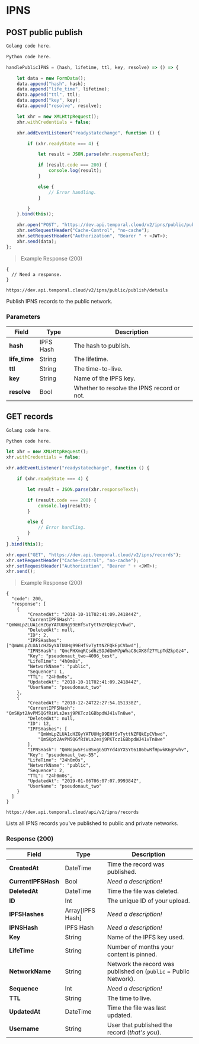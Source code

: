 # IPNS

## POST public publish

```go
Golang code here.
```

```python
Python code here.
```

```javascript
handlePublicIPNS = (hash, lifetime, ttl, key, resolve) => () => {

    let data = new FormData();
    data.append("hash", hash);
    data.append("life_time", lifetime);
    data.append("ttl", ttl);
    data.append("key", key);
    data.append("resolve", resolve);

    let xhr = new XMLHttpRequest();
    xhr.withCredentials = false;

    xhr.addEventListener("readystatechange", function () {

        if (xhr.readyState === 4) {

            let result = JSON.parse(xhr.responseText);

            if (result.code === 200) {
                console.log(result);
            }

            else {
                // Error handling.
            }

        }
    }.bind(this));

    xhr.open("POST", "https://dev.api.temporal.cloud/v2/ipns/public/publish/details");
    xhr.setRequestHeader("Cache-Control", "no-cache");
    xhr.setRequestHeader("Authorization", "Bearer " + <JWT>);
    xhr.send(data);
};
```

> Example Response (200)

```
{
  // Need a response.
}
```

`https://dev.api.temporal.cloud/v2/ipns/public/publish/details`

Publish IPNS records to the public network.

### Parameters

| Field | Type | Description
|-----------|------|-------------
| <b>hash</b> | IPFS Hash | The hash to publish.
| <b>life_time</b> | String | The lifetime.
| <b>ttl</b> | String | The time-to-live.
| <b>key</b> | String | Name of the IPFS key.
| <b>resolve</b> | Bool | Whether to resolve the IPNS record or not.


## GET records

```go
Golang code here.
```

```python
Python code here.
```

```javascript
let xhr = new XMLHttpRequest();
xhr.withCredentials = false;

xhr.addEventListener("readystatechange", function () {

    if (xhr.readyState === 4) {

        let result = JSON.parse(xhr.responseText);

        if (result.code === 200) {
            console.log(result);
        }

        else {
            // Error handling.
        }
    }
}.bind(this));

xhr.open("GET", "https://dev.api.temporal.cloud/v2/ipns/records");
xhr.setRequestHeader("Cache-Control", "no-cache");
xhr.setRequestHeader("Authorization", "Bearer " + <JWT>);
xhr.send();
```

> Example Response (200)

```
{
  "code": 200,
  "response": [
    {
        "CreatedAt": "2018-10-11T02:41:09.241844Z",
        "CurrentIPFSHash": "QmWmLpZLUA1cHZGyYATUUHg99EHfSvTyttNZFQkEpCVbwd",
        "DeletedAt": null,
        "ID": 2,
        "IPFSHashes": ["QmWmLpZLUA1cHZGyYATUUHg99EHfSvTyttNZFQkEpCVbwd"],
        "IPNSHash": "QmcPHXmqRCsd6zSDJdQmM7pWhaC8cXK8f27YLpTdZkpGz4",
        "Key": "pseudonaut_two-4096_test",
        "LifeTime": "4h0m0s",
        "NetworkName": "public",
        "Sequence": 1,
        "TTL": "24h0m0s",
        "UpdatedAt": "2018-10-11T02:41:09.241844Z",
        "UserName": "pseudonaut_two"
    },
    {
        "CreatedAt": "2018-12-24T22:27:54.151338Z",
        "CurrentIPFSHash": "QmSKpt2AvPM5QGfRiWLs2esj9PKTcz1GBbpdWJ41vTn8we",
        "DeletedAt": null,
        "ID": 12,
        "IPFSHashes": [
            "QmWmLpZLUA1cHZGyYATUUHg99EHfSvTyttNZFQkEpCVbwd",
            "QmSKpt2AvPM5QGfRiWLs2esj9PKTcz1GBbpdWJ41vTn8we"
        ],
        "IPNSHash": "QmNopw5FsuBSvgG5DYrd4oYXSYt6186bwRfHpwkK6gPwhv",
        "Key": "pseudonaut_two-55",
        "LifeTime": "24h0m0s",
        "NetworkName": "public",
        "Sequence": 2,
        "TTL": "24h0m0s",
        "UpdatedAt": "2019-01-06T06:07:07.999384Z",
        "UserName": "pseudonaut_two"
    }
  ]
}
```

`https://dev.api.temporal.cloud/api/v2/ipns/records`

Lists all IPNS records you've published to public and private networks.

### Response (200)

| Field | Type | Description
|-----------|------|-------------
| <b>CreatedAt</b> | DateTime | Time the record was published.
| <b>CurrentIPFSHash</b> | Bool | <i>Need a description!</i>
| <b>DeletedAt</b> | DateTime | Time the file was deleted.
| <b>ID</b> | Int | The unique ID of your upload.
| <b>IPFSHashes</b> | Array[IPFS Hash] | <i>Need a description!</i>
| <b>IPNSHash</b> | IPFS Hash | <i>Need a description!</i>
| <b>Key</b> | String | Name of the IPFS key used.
| <b>LifeTime</b> | String | Number of months your content is pinned.
| <b>NetworkName</b> | String | Network the record was published on (`public` = Public Network).
| <b>Sequence</b> | Int | <i>Need a description!</i>
| <b>TTL</b> | String | The time to live.
| <b>UpdatedAt</b> | DateTime | Time the file was last updated.
| <b>Username</b> | String | User that published the record (<i>that's you</i>).